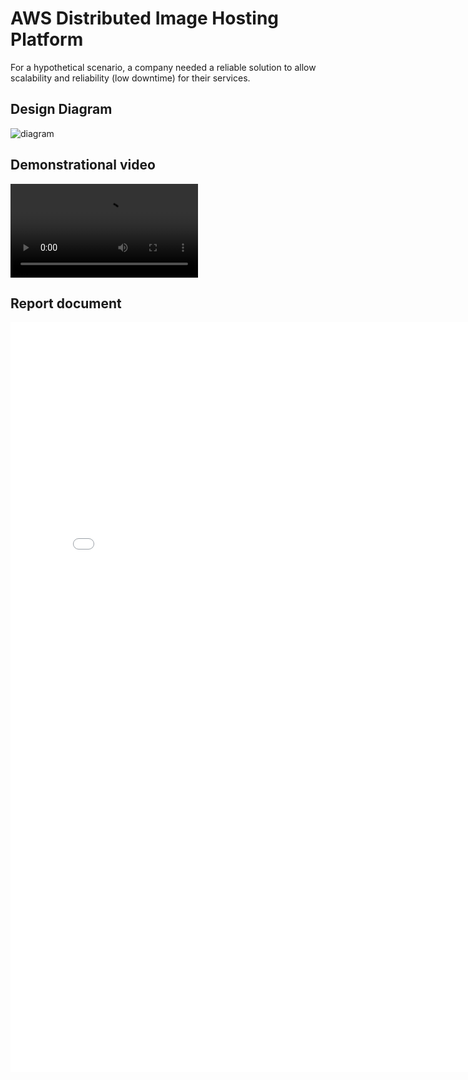 # AWS Distributed Image Hosting Platform

For a hypothetical scenario, a company needed a reliable solution to allow scalability and reliability (low downtime) for their services.

## Design Diagram
![diagram](/docs-resources/Amazon.svg)

## Demonstrational video


<video controls>
  <source src="/docs-resources/Screencast Mitchell Trow.webm" type="video/webm" width="800">
  Your browser does not support the video tag.
</video>

## Report document

<embed src="/docs-resources/NET702 Project Report Mitchell Trow.pdf" width="800" height="1200" 
 type="application/pdf"/>